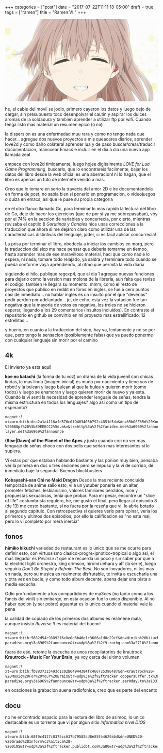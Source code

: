 +++
categories = ["post"]
date = "2017-07-22T11:11:18-05:00"
draft = true
tags = ["ramen"]
title = "Ramen VII"
+++

![](/img/knk.jpg)

he, el cable del movil se jodio, primero cayeron los datos y luego dejo de cargar, sin
presupuesto toco desenpolvar el cautin y aspirar los dulces aromas de la
soldadura y tambien aprender a utilizar ftp por wifi. Cuando tenga listo mas
material un resumen epico (o no)

la dispersion es una enfermedad muu rara y como no tengo nada que
hacer... agregue dos nuevos proyectos a mis queaceres diarios, aprender love2d y
como daño colateral aprender lua y de paso buscar/crear/traducir documentacion, manocear
Emacs e incluir en el dia a dia una nueva app llamada zeal

empece con love2d timidamente, luego hojee digitalmente *LOVE for Lua Game
Programming*, buscarlo, que lo encontrareis facilmente, bajar los datos del
libro desde la web oficial es una aberracion! ni lo hagan, que el libro es
apenas un tuto de internete venido a mas.

Creo que lo tomare en serio la travecia del amor 2D e ire documentandola en forma de post,
no sabia bien si ponerlo en programacion, o videojuegos o quiza en emacs, asi
que le puse su propia categoria

en el otro flanco llamado Go, para terminar lo mas rapido la lectura del libro
de Go, deje de hacer los ejercicios (que de por si ya me sobrepasaban), voy por
el 74% en la seccion de variables y concurrecia, por cierto, mientras revisaba
el captilo 8 *Gorutinas y Canales* hice unas correcciones a la traduccion que
ahora si me dejaron claro como utilizar una de las caracteristicas distintivas
del lenguaje, joder, si es facil aplicar concurrecia!

La prisa por terminar el libro, obedecia a iniciar los cambios en morg, pero
la traduccion del sicp me hace pensar que deberia tomarme un tiempo, hasta
aprender mas de ese maravilloso material, haci que como nadie lo espera, ni
nada, tomare todo relajado, ya saldra y terminare todo cuando se pueda conforme
vaya aprendiendo, al ritmo que permita la vida diaria

siguiendo el hilo, publique regexp4, que al dia 1 agregue nuevas funciones para
dejarlo como la version mas molona de la libreria, aun falta que revise el
codigo, tambien le llegara su momento. mmm, como el resto de proyectos que
publico en reddit en foros en ingles, se fue a cero puntos casi de
inmediato... no hablar ingles es un insulto por el que "deverias" pedir perdon por
adelantado... je, de echo, esta vez la votacion fue tan negativa que la mayoria
de votos es negativa, los troles no se hicieron esperar, llegando a los 29
comentarios (insultos incluidos). En contraste el repositorio en github se
convirtio en mi proyecto mas estrellificado, 12 estrellitas...

y bueno, en cuanto a la traduccion del sicp, hay va, lentamente y no se por que,
pero tengo la sensacion (posiblemente falsa) que ya puedo ponerme con cualquier
lenguaje sin morir por el camino

## 4k

El invierto ya esta aqui!

**koe no katachi** (la forma de tu voz) un drama de la vida juvenil con chicas
lindas, la mas linda (imagen inicial) es muda por nacimiento y tiene vos de
robot! y la bulean y luego bulean al que la bulea y quieren morir (como todos) y
luego se enamoran y luego quieren morir de nuevo y ya esta. Cuando la vi senti
la necesidad de aprender lenguaje de señas, tendra la misma estructura en todos
los lenguajes? algo asi como un tipo de esperanto?

    magnet:?xt=urn:btih:dca2a1a4116afd576c0f9403405b792c4851d5da&dn=%5bGSF%5d%20Koe%20no%20Katachi%20(BD%20-%20688p)%20%5b89EEBCC2%5d.mkv&tr=http%3a%2f%2fanidex.moe%3a6969%2fannounce&tr=http%3a%2f%2fnyaa.tracker.wf%3a7777%2fannounce&tr=http%3a%2f%2ftracker.frozen-layer.net%3a6969%2fannounce

**(Rise|Dawn) of the Planet of the Apes** y justo cuando crei no ver mas
lenguaje de señas choco con dos pelis que serian mas interesantes si lo supiera.

Vi estas por que estaban hablando bastante y las ponian muy bien, pensaba ver la
primera en dos o tres seciones pero se impuso y la vi de corrido, de inmediato
baje la segunda. Buenos blockbusters

**Kobayashi-san Chi no Maid Dragon** Desde la mas reciente concluida temporada de
anime salio esto, vi a un yutuber ponerla en un altar, prometer fetiches,
lesbianismo, valores familiares perdidos, moe y propuestas sexualosas, tenia que
probar. Para mi pesar, encontre un "slice of life" costumbrista regulero, he, me
gusto el final, pero llegar al episodio 8 (de 13) me costo bastante, si no fuera
por la reseña que vi, lo abria botado al segundo capitulo. Con retrospectiva si
quieres verlo para opinar, veria los primeros y ultimos dos episodios, por ello
la calificacion es "no esta mal, pero lo vi completo por mera inercia"

## fonos

**himiko kikuchi** variedad de restaurant es lo unico que se me ocurre para
definir esto, con virtuosismo clasico-progre-ipnotico-tropical o algo asi,
el mas llegador es *Reverse It* que me recuerda un poco y sin saber por que a la
electrict light orchestra, king crimson, hiromi uehara y alf (la
serie), luego seguiria *Don't Be Stupid* y *Refrain The Best*. No son
inovadores, ni los mas en nada, pero su musica es realmente disfrutable,
te invita a escucharla una y otra vez en bucle, y como todo album decente, apena
dejar una pista a media escucha

Odio profundamente a los compartidores de mp3ces (no tanto como a los fancis del
vinil) sin embargo, en esta ocacion fue lo unico disponible. Al no haber opcion
(y ser pobre) aguantar es lo unico cuando el material vale la pena

la calidad de copiado de los primeros dos albums es realmene mala, aunque
insisto *Reverse It* es material del bueno!

    magnet:?xt=urn:btih:5682d54c9889216e8e0d6b40efc3686a1d8c29cf&dn=Himiko%20Kikuchi&tr=udp%3a%2f%2ftracker.opentrackr.org%3a1337%2fannounce&tr=udp%3a%2f%2ftracker.leechers-paradise.org%3a6969%2fannounce&tr=udp%3a%2f%2f9.rarbg.com%3a2710%2fannounce&tr=udp%3a%2f%2fexplodie.org%3a6969%2fannounce&tr=udp%3a%2f%2ftracker.coppersurfer.tk%3a6969%2fannounce&tr=udp%3a%2f%2ftracker.zer0day.to%3a1337%2fannounce

fuera de eso, retome la escucha de unos recopilatorios de krautrock
**Krautrock - Music For Your Brain**, ya voy cerca del ultimo volumen


    magnet:?xt=urn:btih:fb8837325493c1c02b64944384fc466725390487&dn=Krautrock%20-%20Music%20For%20Your%20Brain&tr=udp%3a%2f%2ftracker.coppersurfer.tk%3a6969%2fannounce&tr=udp%3a%2f%2ftracker.opentrackr.org%3a1337%2fannounce&tr=udp%3a%2f%2f9.rarbg.com%3a2710%2fannounce&tr=udp%3a%2f%2fexplodie.org%3a6969%2fannounce&tr=udp%3a%2f%2ftracker.leechers-paradise.org%3a6969%2fannounce&tr=udp%3a%2f%2ftracker.zer0day.to%3a1337%2fannounce

en ocaciones la grabacion suena radiofonica, creo que es parte del encanto

## docu

no he encontrado espacio para la lectura del libro de asimoc, lo unico
destacable es un torrente que vi por algun sitio *Informatica nivel DIOS*

    magnet:?xt=urn:btih:68f0c4127c8375cc637b79582cd8e855b4629abd&dn=UNED%20-%20Grado%20Inform%c3%a1tica%20-%20DiOS&tr=udp%3a%2f%2ftracker.publicbt.com%3a80&tr=udp%3a%2f%2ftracker.openbittorrent.com%3a80%2fannounce&tr=http%3a%2f%2ffuge.it%2fannounce.php
